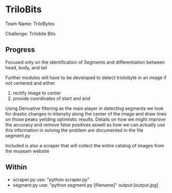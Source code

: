 # TriloBits
<p>Team Name: TriloBytes
<p>Challenge: Trilobite Bits

## Progress
Focused only on the identification of Segments and differentiation between head, body, and tail

Further modules will have to be developed to detect triolobyte in an image if not centered and either

1. rectify image to center
2. provide coordinates of start and end

Using Derivative filtering as the main player in detecting segments we look for drastic changes in intensity along the center of the image and draw lines on those peaks yeilding optimistic results.  Details on how we might improve the accuracy and remove false positives aswell as how we can actually use this information in solving the problem are documented in the file segment.py

Included is also a scraper that will collect the entire catalog of images from the museam website

## Within
* scraper.py use: "python scraper.py"
* segment.py use: "python segment.py [filename]"  output:[output.jpg]
